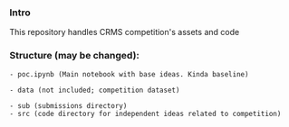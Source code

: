 ### Intro
This repository handles CRMS competition's assets and code

### Structure (may be changed):
	- poc.ipynb (Main notebook with base ideas. Kinda baseline)
	
	- data (not included; competition dataset)

	- sub (submissions directory)
	- src (code directory for independent ideas related to competition)
